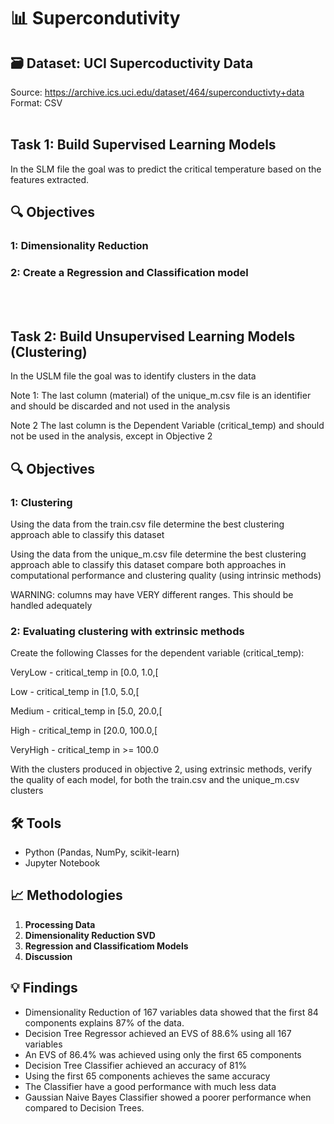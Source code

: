 # 📊 Supercondutivity

## 🗃️ Dataset: UCI Supercoductivity Data
Source: https://archive.ics.uci.edu/dataset/464/superconductivty+data 
Format: CSV
<br />
<br />

## Task 1: Build Supervised Learning Models
In the SLM file the goal was to predict the critical temperature based on the features extracted.

## 🔍 Objectives
### 1: Dimensionality Reduction
### 2: Create a Regression and Classification model 
<br />
<br />

## Task 2: Build Unsupervised Learning Models (Clustering)
In the USLM file the goal was to identify clusters in the data 

Note 1: The last column (material) of the unique_m.csv file is an identifier and should be discarded and not used in the analysis

Note 2 The last column is the Dependent Variable (critical_temp) and should not be used in the analysis, except in Objective 2 

## 🔍 Objectives
### 1: Clustering

Using the data from the train.csv file determine the best clustering approach able to classify this dataset

Using the data from the unique_m.csv file determine the best clustering approach able to classify this dataset
compare both approaches in computational performance and clustering quality (using intrinsic methods)

WARNING: columns may have VERY different ranges. This should be handled adequately

### 2: Evaluating clustering with extrinsic methods

Create the following Classes for the dependent variable (critical_temp):

VeryLow - critical_temp in [0.0, 1.0,[

Low - critical_temp in [1.0, 5.0,[

Medium - critical_temp in [5.0, 20.0,[

High - critical_temp in [20.0, 100.0,[

VeryHigh - critical_temp in >= 100.0

With the clusters produced in objective 2, using extrinsic methods, verify the quality of each model, for both the train.csv and the unique_m.csv clusters

## 🛠️ Tools
- Python (Pandas, NumPy, scikit-learn)
- Jupyter Notebook

## 📈 Methodologies
1. **Processing Data**
2. **Dimensionality Reduction SVD**
4. **Regression and Classificatiom Models**
5. **Discussion**

## 💡 Findings
- Dimensionality Reduction of 167 variables data showed that the first 84 components explains 87% of the data.
- Decision Tree Regressor achieved an EVS of 88.6% using all 167 variables
- An EVS of 86.4% was achieved using only the first 65 components
- Decision Tree Classifier achieved an accuracy of 81%
- Using the first 65 components achieves the same accuracy
- The Classifier have a good performance with much less data
- Gaussian Naive Bayes Classifier showed a poorer performance when compared to Decision Trees.
